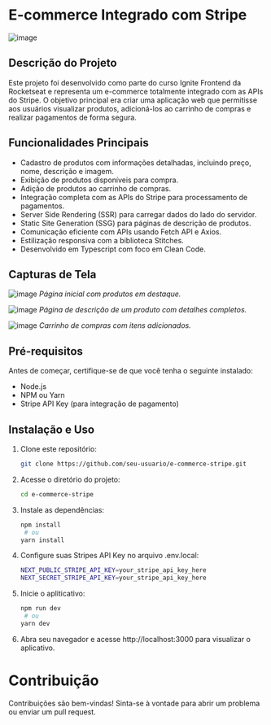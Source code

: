 # E-commerce Integrado com Stripe

![image](https://github.com/iago-monteirog/ignite-shop/assets/53923329/0c16a969-bf96-4352-b91b-f9c94de29008)


## Descrição do Projeto

Este projeto foi desenvolvido como parte do curso Ignite Frontend da Rocketseat e representa um e-commerce totalmente integrado com as APIs do Stripe. O objetivo principal era criar uma aplicação web que permitisse aos usuários visualizar produtos, adicioná-los ao carrinho de compras e realizar pagamentos de forma segura.

## Funcionalidades Principais

- Cadastro de produtos com informações detalhadas, incluindo preço, nome, descrição e imagem.
- Exibição de produtos disponíveis para compra.
- Adição de produtos ao carrinho de compras.
- Integração completa com as APIs do Stripe para processamento de pagamentos.
- Server Side Rendering (SSR) para carregar dados do lado do servidor.
- Static Site Generation (SSG) para páginas de descrição de produtos.
- Comunicação eficiente com APIs usando Fetch API e Axios.
- Estilização responsiva com a biblioteca Stitches.
- Desenvolvido em Typescript com foco em Clean Code.

## Capturas de Tela

![image](https://github.com/iago-monteirog/ignite-shop/assets/53923329/21305aab-221c-4a6d-a51b-7aba36c7630f)
*Página inicial com produtos em destaque.*

![image](https://github.com/iago-monteirog/ignite-shop/assets/53923329/832d4e16-bebc-4b62-86b5-893c066b69ec)
*Página de descrição de um produto com detalhes completos.*

![image](https://github.com/iago-monteirog/ignite-shop/assets/53923329/48275a38-7338-4822-80be-742282e4c869)
*Carrinho de compras com itens adicionados.*

## Pré-requisitos

Antes de começar, certifique-se de que você tenha o seguinte instalado:

- Node.js
- NPM ou Yarn
- Stripe API Key (para integração de pagamento)

## Instalação e Uso

1. Clone este repositório:

   ```bash
   git clone https://github.com/seu-usuario/e-commerce-stripe.git
   
2. Acesse o diretório do projeto:
   ```bash
   cd e-commerce-stripe

3. Instale as dependências:
   ```bash
   npm install
    # ou
   yarn install

4. Configure suas Stripes API Key no arquivo .env.local:
   ```bash
   NEXT_PUBLIC_STRIPE_API_KEY=your_stripe_api_key_here
   NEXT_SECRET_STRIPE_API_KEY=your_stripe_api_key_here

5. Inicie o apliticativo:
   ```bash
   npm run dev
    # ou
   yarn dev

6. Abra seu navegador e acesse http://localhost:3000 para visualizar o aplicativo.

# Contribuição
Contribuições são bem-vindas! Sinta-se à vontade para abrir um problema ou enviar um pull request.
